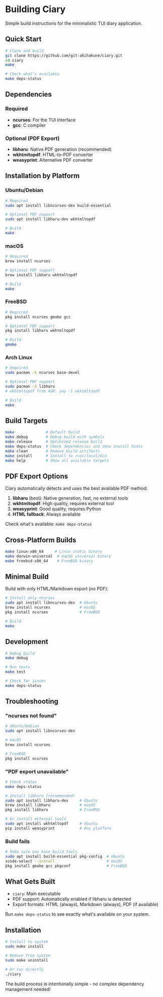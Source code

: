# Building Ciary

Simple build instructions for the minimalistic TUI diary application.

## Quick Start

```bash
# Clone and build
git clone https://github.com/git-akihakune/ciary.git
cd ciary
make

# Check what's available
make deps-status
```

## Dependencies

### Required
- **ncurses**: For the TUI interface
- **gcc**: C compiler

### Optional (PDF Export)
- **libharu**: Native PDF generation (recommended)
- **wkhtmltopdf**: HTML-to-PDF converter
- **weasyprint**: Alternative PDF converter

## Installation by Platform

### Ubuntu/Debian
```bash
# Required
sudo apt install libncurses-dev build-essential

# Optional PDF support
sudo apt install libharu-dev wkhtmltopdf

# Build
make
```

### macOS
```bash
# Required
brew install ncurses

# Optional PDF support  
brew install libharu wkhtmltopdf

# Build
make
```

### FreeBSD
```bash
# Required
pkg install ncurses gmake gcc

# Optional PDF support
pkg install libharu wkhtmltopdf

# Build
gmake
```

### Arch Linux
```bash
# Required
sudo pacman -S ncurses base-devel

# Optional PDF support
sudo pacman -S libharu
# wkhtmltopdf from AUR: yay -S wkhtmltopdf

# Build
make
```

## Build Targets

```bash
make              # Default build
make debug        # Debug build with symbols
make release      # Optimized release build
make deps-status  # Check dependencies and show install hints
make clean        # Remove build artifacts
make install      # Install to /usr/local/bin
make help         # Show all available targets
```

## PDF Export Options

Ciary automatically detects and uses the best available PDF method:

1. **libharu** (best): Native generation, fast, no external tools
2. **wkhtmltopdf**: High quality, requires external tool
3. **weasyprint**: Good quality, requires Python
4. **HTML fallback**: Always available

Check what's available: `make deps-status`

## Cross-Platform Builds

```bash
make linux-x86_64     # Linux static binary
make darwin-universal  # macOS universal binary  
make freebsd-x86_64    # FreeBSD binary
```

## Minimal Build

Build with only HTML/Markdown export (no PDF):

```bash
# Install only ncurses
sudo apt install libncurses-dev  # Ubuntu
brew install ncurses             # macOS
pkg install ncurses              # FreeBSD

# Build
make
```

## Development

```bash
# Debug build
make debug

# Run tests
make test

# Check for issues
make deps-status
```

## Troubleshooting

### "ncurses not found"
```bash
# Ubuntu/Debian
sudo apt install libncurses-dev

# macOS
brew install ncurses

# FreeBSD  
pkg install ncurses
```

### "PDF export unavailable"
```bash
# Check status
make deps-status

# Install libharu (recommended)
sudo apt install libharu-dev     # Ubuntu
brew install libharu             # macOS
pkg install libharu              # FreeBSD

# Or install external tools
sudo apt install wkhtmltopdf     # Ubuntu
pip install weasyprint           # Any platform
```

### Build fails
```bash
# Make sure you have build tools
sudo apt install build-essential pkg-config  # Ubuntu
xcode-select --install                       # macOS
pkg install gmake gcc pkgconf                # FreeBSD
```

## What Gets Built

- `ciary`: Main executable
- PDF support: Automatically enabled if libharu is detected
- Export formats: HTML (always), Markdown (always), PDF (if available)

Run `make deps-status` to see exactly what's available on your system.

## Installation

```bash
# Install to system
sudo make install

# Remove from system  
sudo make uninstall

# Or run directly
./ciary
```

The build process is intentionally simple - no complex dependency management needed!